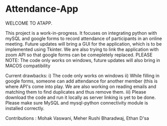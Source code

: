 # Attendance-App
WELCOME TO ATAPP.

This project is a work-in-progress. It focuses on integrating python with mySQL and google forms to record attendance of participants in an online meeting.
Future updates will bring a GUI for the application, which is to be implemented using Tkinter.
We are also trying to link the application with zoom API so that google forms can be comepletely replaced.
PLEASE NOTE: The code only works on windows, future updates will also bring in MACOS compatibility

Current drawbacks:
  i) The code only works on windows
  ii) While filling in google forms, someone can add attendance for another member (this is where API's come into play. We are also working on reading emails and               matching them to find duplicates and thus remove them. 
  iii) Please download the code and run it locally as server linking is yet to be done. Please make sure MySQL and mysql-python connectivity module is installed correctly. 
 
 
Contributions : Mohak Vaswani, Meher Rushi Bharadwaj, Ethan D'sa
